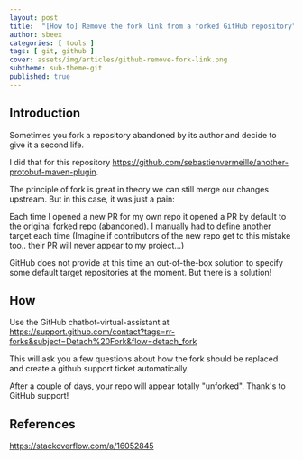 ```yaml
---
layout: post
title:  "[How to] Remove the fork link from a forked GitHub repository"
author: sbeex
categories: [ tools ]
tags: [ git, github ]
cover: assets/img/articles/github-remove-fork-link.png
subtheme: sub-theme-git
published: true
---
```

## Introduction

Sometimes you fork a repository abandoned by its author and decide to give it a second life.

I did that for this repository https://github.com/sebastienvermeille/another-protobuf-maven-plugin.

The principle of fork is great in theory we can still merge our changes upstream. But in this case, it was just a pain:

Each time I opened a new PR for my own repo it opened a PR by default to the original forked repo (abandoned). I manually had to define another target each time (Imagine if contributors of the new repo get to this mistake too.. their PR will never appear to my project...)


GitHub does not provide at this time an out-of-the-box solution to specify some default target repositories at the moment. But there is a solution!


## How

Use the GitHub chatbot-virtual-assistant at https://support.github.com/contact?tags=rr-forks&subject=Detach%20Fork&flow=detach_fork

This will ask you a few questions about how the fork should be replaced and create a github support ticket automatically.

After a couple of days, your repo will appear totally "unforked". Thank's to GitHub support!

## References
https://stackoverflow.com/a/16052845
